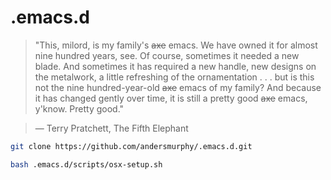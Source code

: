 # .emacs.d

>"This, milord, is my family's ~~axe~~ emacs. We have owned it for almost nine hundred years, see. 
Of course, sometimes it needed a new blade. And sometimes it has required a new handle, 
new designs on the metalwork, a little refreshing of the ornamentation . . . 
but is this not the nine hundred-year-old ~~axe~~ emacs of my family? And because it has changed gently over time, 
it is still a pretty good ~~axe~~ emacs, y'know. Pretty good."

>― Terry Pratchett, The Fifth Elephant

```sh
git clone https://github.com/andersmurphy/.emacs.d.git
```
```sh
bash .emacs.d/scripts/osx-setup.sh 
```
